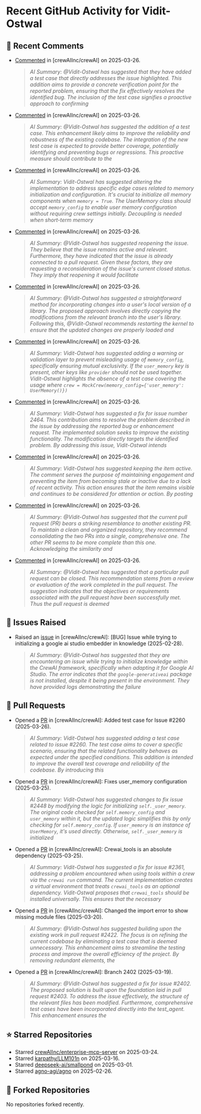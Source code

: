 # Recent GitHub Activity for Vidit-Ostwal

## 💬 Recent Comments
- [Commented](https://github.com/crewAIInc/crewAI/pull/2265#issuecomment-2755489862) in [crewAIInc/crewAI] on 2025-03-26.
  > *AI Summary: @Vidit-Ostwal has suggested that they have added a test case that directly addresses the issue highlighted. This addition aims to provide a concrete verification point for the reported problem, ensuring that the fix effectively resolves the identified bug. The inclusion of the test case signifies a proactive approach to confirming*
- [Commented](https://github.com/crewAIInc/crewAI/pull/2484#issuecomment-2755469076) in [crewAIInc/crewAI] on 2025-03-26.
  > *AI Summary: @Vidit-Ostwal has suggested the addition of a test case. This enhancement likely aims to improve the reliability and robustness of the existing codebase. The integration of the new test case is expected to provide better coverage, potentially identifying and preventing bugs or regressions. This proactive measure should contribute to the*
- [Commented](https://github.com/crewAIInc/crewAI/pull/2469#issuecomment-2755143504) in [crewAIInc/crewAI] on 2025-03-26.
  > *AI Summary: Vidit-Ostwal has suggested altering the implementation to address specific edge cases related to memory initialization and configuration. It's crucial to initialize all memory components when `memory = True`. The UserMemory class should accept `memory_config` to enable user memory configuration without requiring crew settings initially. Decoupling is needed when short-term memory*
- [Commented](https://github.com/crewAIInc/crewAI/issues/2307#issuecomment-2755089431) in [crewAIInc/crewAI] on 2025-03-26.
  > *AI Summary: @Vidit-Ostwal has suggested reopening the issue. They believe that the issue remains active and relevant. Furthermore, they have indicated that the issue is already connected to a pull request. Given these factors, they are requesting a reconsideration of the issue's current closed status. They imply that reopening it would facilitate*
- [Commented](https://github.com/crewAIInc/crewAI/issues/2307#issuecomment-2755085062) in [crewAIInc/crewAI] on 2025-03-26.
  > *AI Summary: @Vidit-Ostwal has suggested a straightforward method for incorporating changes into a user's local version of a library. The proposed approach involves directly copying the modifications from the relevant branch into the user's library. Following this, @Vidit-Ostwal recommends restarting the kernel to ensure that the updated changes are properly loaded and*
- [Commented](https://github.com/crewAIInc/crewAI/pull/2469#issuecomment-2754991945) in [crewAIInc/crewAI] on 2025-03-26.
  > *AI Summary: Vidit-Ostwal has suggested adding a warning or validation layer to prevent misleading usage of `memory_config`, specifically ensuring mutual exclusivity. If the `user_memory` key is present, other keys like `provider` should not be used together. Vidit-Ostwal highlights the absence of a test case covering the usage where `crew = MockCrew(memory_config={'user_memory': UserMemory()})`*
- [Commented](https://github.com/crewAIInc/crewAI/pull/2312#issuecomment-2754931147) in [crewAIInc/crewAI] on 2025-03-26.
  > *AI Summary: Vidit-Ostwal has suggested a fix for issue number 2464. This contribution aims to resolve the problem described in the issue by addressing the reported bug or enhancement request. The implemented solution seeks to improve the existing functionality. The modification directly targets the identified problem. By addressing this issue, Vidit-Ostwal intends*
- [Commented](https://github.com/crewAIInc/crewAI/issues/2197#issuecomment-2754907126) in [crewAIInc/crewAI] on 2025-03-26.
  > *AI Summary: Vidit-Ostwal has suggested keeping the item active. The comment serves the purpose of maintaining engagement and preventing the item from becoming stale or inactive due to a lack of recent activity. This action ensures that the item remains visible and continues to be considered for attention or action. By posting*
- [Commented](https://github.com/crewAIInc/crewAI/pull/2433#issuecomment-2754883505) in [crewAIInc/crewAI] on 2025-03-26.
  > *AI Summary: @Vidit-Ostwal has suggested that the current pull request (PR) bears a striking resemblance to another existing PR. To maintain a clean and organized repository, they recommend consolidating the two PRs into a single, comprehensive one. The other PR seems to be more complete than this one. Acknowledging the similarity and*
- [Commented](https://github.com/crewAIInc/crewAI/issues/2464#issuecomment-2754877563) in [crewAIInc/crewAI] on 2025-03-26.
  > *AI Summary: @Vidit-Ostwal has suggested that a particular pull request can be closed. This recommendation stems from a review or evaluation of the work completed in the pull request. The suggestion indicates that the objectives or requirements associated with the pull request have been successfully met. Thus the pull request is deemed*

## 🐛 Issues Raised
- Raised an [issue](https://github.com/crewAIInc/crewAI/issues/2255) in [crewAIInc/crewAI]: [BUG] Issue while trying to initializing a google ai studio embedder in knowledge (2025-02-28).
  > *AI Summary: @Vidit-Ostwal has suggested that they are encountering an issue while trying to initialize knowledge within the CrewAI framework, specifically when adapting it for Google AI Studio. The error indicates that the `google-generativeai` package is not installed, despite it being present in the environment. They have provided logs demonstrating the failure*

## 🚀 Pull Requests
- Opened a [PR](https://github.com/crewAIInc/crewAI/pull/2484) in [crewAIInc/crewAI]: Added test case for Issue #2260 (2025-03-26).
  > *AI Summary: Vidit-Ostwal has suggested adding a test case related to issue #2260. The test case aims to cover a specific scenario, ensuring that the related functionality behaves as expected under the specified conditions. This addition is intended to improve the overall test coverage and reliability of the codebase. By introducing this*
- Opened a [PR](https://github.com/crewAIInc/crewAI/pull/2469) in [crewAIInc/crewAI]: Fixes user_memory configuration (2025-03-25).
  > *AI Summary: Vidit-Ostwal has suggested changes to fix issue #2448 by modifying the logic for initializing `self._user_memory`. The original code checked for `self.memory_config` and `user_memory` within it, but the updated logic simplifies this by only checking for `self.memory_config`. If `user_memory` is an instance of `UserMemory`, it's used directly. Otherwise, `self._user_memory` is initialized*
- Opened a [PR](https://github.com/crewAIInc/crewAI/pull/2468) in [crewAIInc/crewAI]: Crewai_tools is an absolute dependency (2025-03-25).
  > *AI Summary: Vidit-Ostwal has suggested a fix for issue #2361, addressing a problem encountered when using tools within a crew via the `crewai run` command. The current implementation creates a virtual environment that treats `crewai_tools` as an optional dependency. Vidit-Ostwal proposes that `crewai_tools` should be installed universally. This ensures that the necessary*
- Opened a [PR](https://github.com/crewAIInc/crewAI/pull/2423) in [crewAIInc/crewAI]: Changed the import error to show missing module files (2025-03-20).
  > *AI Summary: @Vidit-Ostwal has suggested building upon the existing work in pull request #2422. The focus is on refining the current codebase by eliminating a test case that is deemed unnecessary. This enhancement aims to streamline the testing process and improve the overall efficiency of the project. By removing redundant elements, the*
- Opened a [PR](https://github.com/crewAIInc/crewAI/pull/2408) in [crewAIInc/crewAI]: Branch 2402 (2025-03-19).
  > *AI Summary: @Vidit-Ostwal has suggested a fix for issue #2402. The proposed solution is built upon the foundation laid in pull request #2403. To address the issue effectively, the structure of the relevant files has been modified. Furthermore, comprehensive test cases have been incorporated directly into the test_agent. This enhancement ensures the*

## ⭐ Starred Repositories
- Starred [crewAIInc/enterprise-mcp-server](https://github.com/crewAIInc/enterprise-mcp-server) on 2025-03-24.
- Starred [karpathy/LLM101n](https://github.com/karpathy/LLM101n) on 2025-03-16.
- Starred [deepseek-ai/smallpond](https://github.com/deepseek-ai/smallpond) on 2025-03-01.
- Starred [agno-agi/agno](https://github.com/agno-agi/agno) on 2025-02-26.

## 🍴 Forked Repositories
No repositories forked recently.
